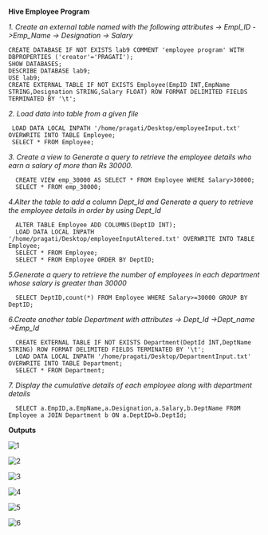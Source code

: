 **Hive Employee Program**


  *1. Create an external table named with the following attributes -> Empl_ID ->Emp_Name -> Designation -> Salary*
  
  
    CREATE DATABASE IF NOT EXISTS lab9 COMMENT 'employee program' WITH DBPROPERTIES ('creator'='PRAGATI');
    SHOW DATABASES;
    DESCRIBE DATABASE lab9;
    USE lab9;
    CREATE EXTERNAL TABLE IF NOT EXISTS Employee(EmpID INT,EmpName STRING,Designation STRING,Salary FLOAT) ROW FORMAT DELIMITED FIELDS TERMINATED BY '\t';
    
  *2. Load data into table from a given file*
  
  
     LOAD DATA LOCAL INPATH '/home/pragati/Desktop/employeeInput.txt' OVERWRITE INTO TABLE Employee;
     SELECT * FROM Employee;
     
  *3. Create a view to Generate a query to retrieve the employee details who earn a salary of more than Rs 30000.*
  
  
      CREATE VIEW emp_30000 AS SELECT * FROM Employee WHERE Salary>30000;
      SELECT * FROM emp_30000;
      
  *4.Alter the table to add a column Dept_Id and Generate a query to retrieve the employee details in order by using Dept_Id*
  
  
      ALTER TABLE Employee ADD COLUMNS(DeptID INT);
      LOAD DATA LOCAL INPATH '/home/pragati/Desktop/employeeInputAltered.txt' OVERWRITE INTO TABLE Employee;
      SELECT * FROM Employee;
      SELECT * FROM Employee ORDER BY DeptID;
      
  *5.Generate a query to retrieve the number of employees in each department whose salary is greater than 30000*
  
  
      SELECT DeptID,count(*) FROM Employee WHERE Salary>=30000 GROUP BY DeptID;
      
  *6.Create another table Department with attributes -> Dept_Id ->Dept_name ->Emp_Id*
  
  
      CREATE EXTERNAL TABLE IF NOT EXISTS Department(DeptId INT,DeptName STRING) ROW FORMAT DELIMITED FIELDS TERMINATED BY '\t';
      LOAD DATA LOCAL INPATH '/home/pragati/Desktop/DepartmentInput.txt' OVERWRITE INTO TABLE Department;
      SELECT * FROM Department; 
      
  *7. Display the cumulative details of each employee along with department details*
  
  
      SELECT a.EmpID,a.EmpName,a.Designation,a.Salary,b.DeptName FROM Employee a JOIN Department b ON a.DeptID=b.DeptId;
      
  **Outputs**
  
![1](https://user-images.githubusercontent.com/53899365/102691398-421e1d80-4232-11eb-8eba-ba9a2e2feb4c.jpg)

![2](https://user-images.githubusercontent.com/53899365/102691399-434f4a80-4232-11eb-90b7-410c9eaf0da5.jpg)

![3](https://user-images.githubusercontent.com/53899365/102691401-45190e00-4232-11eb-83ed-9a9ec47e488e.jpg)

![4](https://user-images.githubusercontent.com/53899365/102691404-464a3b00-4232-11eb-8860-d810a98e785a.jpg)

![5](https://user-images.githubusercontent.com/53899365/102691406-4813fe80-4232-11eb-8371-799ee979473c.jpg)

![6](https://user-images.githubusercontent.com/53899365/102691407-49ddc200-4232-11eb-9199-914539a148f6.jpg)

